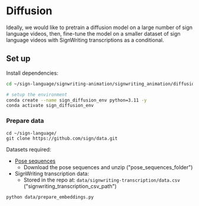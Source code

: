 # Diffusion

Ideally, we would like to pretrain a diffusion model on a large number of sign language videos, 
then, fine-tune the model on a smaller dataset of sign language videos with SignWriting transcriptions as a conditional.


## Set up

Install dependencies:

```bash
cd ~/sign-language/signwriting-animation/signwriting_animation/diffusion

# setup the environment
conda create --name sign_diffusion_env python=3.11 -y
conda activate sign_diffusion_env
```

### Prepare data

```
cd ~/sign-language/
git clone https://github.com/sign/data.git
```

Datasets required:
* [Pose sequences](https://github.com/sign/data/tree/main/signwriting-transcription/README.md)
  * Download the pose sequences and unzip   ("pose_sequences_folder")
* SignWriting transcription data:
  * Stored in the repo at: `data/signwriting-transcription/data.csv` ("signwriting_transcription_csv_path")

```
python data/prepare_embeddings.py
```